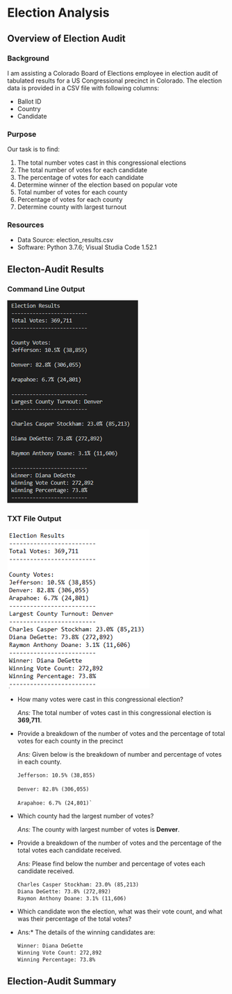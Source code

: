 # Election Analysis

## Overview of Election Audit

### Background
I am assisting a Colorado Board of Elections employee in election audit of tabulated results for a US Congressional precinct in Colorado. The election data is provided in a CSV file with following columns:

* Ballot ID
* Country
* Candidate

### Purpose
 Our task is to find:
1. The total number votes cast in this congressional elections
2. The total number of votes for each candidate
3. The percentage of votes for each candidate
4. Determine winner of the election based on popular vote
5. Total number of votes for each county
6. Percentage of votes for each county
7. Determine county with largest turnout   

### Resources
- Data Source: election_results.csv
- Software: Python 3.7.6; Visual Studia Code 1.52.1
## Electon-Audit Results

### Command Line Output

![terminal_output](./images/terminal_output.PNG)

### TXT File Output

![notepad_output](./images/notepad_output.PNG)

* How many votes were cast in this congressional election?
   
    *Ans:* The total number of votes cast in this congressional election is **369,711**.
    

* Provide a breakdown of the number of votes and the percentage of total votes for each county in the precinct

    *Ans:* Given below is the breakdown of number and percentage of votes in each county.

    ```
    Jefferson: 10.5% (38,855)

    Denver: 82.8% (306,055)

    Arapahoe: 6.7% (24,801)`
    ```
* Which county had the largest number of votes?

    *Ans:* The county with largest number of votes is **Denver**.

* Provide a breakdown of the number of votes and the percentage of the total votes each candidate received.

    *Ans:* Please find below the number and percentage of votes each candidate received.

    ```
    Charles Casper Stockham: 23.0% (85,213)
    Diana DeGette: 73.8% (272,892)
    Raymon Anthony Doane: 3.1% (11,606)
    ```

* Which candidate won the election, what was their vote count, and what was their percentage of the total votes?
*   Ans:* The details of the winning candidates are:
    ```
    Winner: Diana DeGette
    Winning Vote Count: 272,892
    Winning Percentage: 73.8%
    ```
## Election-Audit Summary